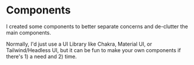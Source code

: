 # Components
I created some components to better separate concerns and de-clutter the main components.

Normally, I'd just use a UI Library like Chakra, Material UI, or Tailwind/Headless UI, but it can be fun to make your own components if there's 1) a need and 2) time.